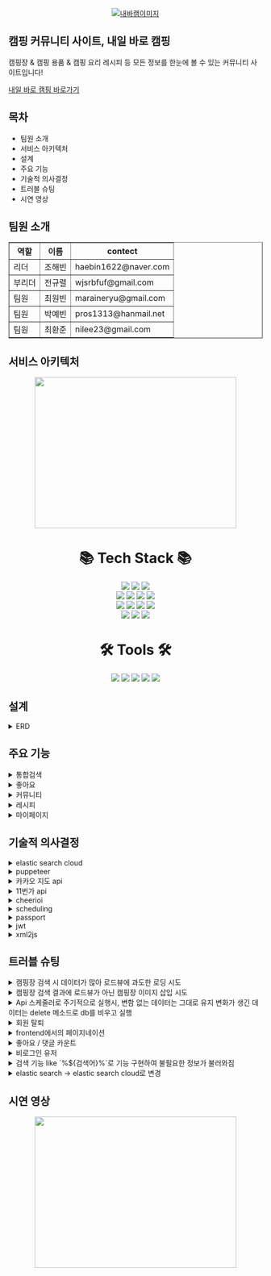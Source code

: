 <p align="center">
  <a href="https://sparta-hb.site" target="blank"><img src="https://img1.daumcdn.net/thumb/R1280x0/?scode=mtistory2&fname=https%3A%2F%2Fblog.kakaocdn.net%2Fdn%2FxUEn6%2Fbtr6QSH2lUB%2FRI8ZiGaY23hF7f6Wyo1E01%2Fimg.png" alt="내바캠이미지" /></a>
</p>

## 캠핑 커뮤니티 사이트, 내일 바로 캠핑

캠핑장 & 캠핑 용품 & 캠핑 요리 레시피 등 모든 정보를 한눈에 볼 수 있는 커뮤니티 사이트입니다!

[내일 바로 캠핑 바로가기](https://sparta-hb.site)


## 목차

- 팀원 소개
- 서비스 아키텍처
- 설계
- 주요 기능
- 기술적 의사결정
- 트러블 슈팅
- 시연 영상 



## 팀원 소개

<table border="1">
	<th>역할</th>
	<th>이름</th>
  <th>contect</th>
	<tr><!-- 첫번째 줄 시작 -->
	    <td>리더</td>
	    <td>조해빈</td>
      <td>haebin1622@naver.com</td>
	</tr><!-- 첫번째 줄 끝 -->
	<tr><!-- 두번째 줄 시작 -->
	    <td>부리더</td>
	    <td>전규렬</td>
      <td>wjsrbfuf@gmail.com</td>
	</tr><!-- 두번째 줄 끝 -->
  <tr><!-- 첫번째 줄 시작 -->
	    <td>팀원</td>
	    <td>최원빈</td>
      <td>maraineryu@gmail.com</td>
	</tr><!-- 첫번째 줄 끝 -->
  <tr><!-- 첫번째 줄 시작 -->
	    <td>팀원</td>
	    <td>박예빈</td>
      <td>pros1313@hanmail.net</td>
	</tr><!-- 첫번째 줄 끝 -->
  <tr><!-- 첫번째 줄 시작 -->
	    <td>팀원</td>
	    <td>최환준</td>
      <td>nilee23@gmail.com</td>
	</tr><!-- 첫번째 줄 끝 -->
    </table>


## 서비스 아키텍처
<p align="center">
<img src="https://velog.velcdn.com/images/nilee23/post/01ae427b-7bce-4b7d-888d-841342749504/image.png" width="400" height="300"/>
</p>

<div align="center"><h1>📚 Tech Stack 📚</h1></div>
	<div align=center> 
	<img src="https://img.shields.io/badge/HTML5-E34F26?style=flat&logo=HTML5&logoColor=white" />
	<img src="https://img.shields.io/badge/CSS3-1572B6?style=flat&logo=CSS3&logoColor=white" />
	<img src="https://img.shields.io/badge/Nestjs-E0234E?style=flat&logo=Nestjs&logoColor=white" />
	<br>
	<img src="https://img.shields.io/badge/node.js-339933?style=flat&logo=Node.js&logoColor=white"> 
	<img src="https://img.shields.io/badge/Typeorm-E0234E?style=flat&logo=Nestjs&logoColor=white" /> 
	<img src="https://img.shields.io/badge/TypeScript-3178C6?style=flat&logo=TypeScript&logoColor=white" />
	<img src="https://img.shields.io/badge/ECS-FF9900?style=flat&logo=ECS&logoColor=white" />
	<br>
	<img src="https://img.shields.io/badge/AXIOS-5A29E4?style=flat&logo=AXIOS&logoColor=white" />
	<img src="https://img.shields.io/badge/passport-34E27A?style=flat&logo=passport&logoColor=white" />
	<img src="https://img.shields.io/badge/js-F7DF1E??style=flat&logo=js&logoColor=white">
	<img src="https://img.shields.io/badge/elasticsearch-005571??style=flat&logo=elasticsearch&logoColor=white">
	<br>
	<img src="https://img.shields.io/badge/RDS-527FFF??style=flat&logo=RDS&logoColor=white">
	<img src="https://img.shields.io/badge/puppeteer-40B5A4??style=flat&logo=puppeteer&logoColor=white">
	<img src="https://img.shields.io/badge/cheerio-008DB6??style=flat&logo=cheerio&logoColor=white">
</div>
<div align="center"><h1>🛠 Tools 🛠</h1></div>
	<div align=center> 
	<img src="https://img.shields.io/badge/git-F05032?style=flat&logo=git&logoColor=white">
	<img src="https://img.shields.io/badge/github-181717?style=flat&logo=github&logoColor=white">
	<img src="https://img.shields.io/badge/notion-000000?style=flat&logo=notion&logoColor=white">
	<img src="https://img.shields.io/badge/Slack-4A154B?style=flat&logo=Slack&logoColor=white">
	<img src="https://img.shields.io/badge/Visual Studio Code-007ACC?style=flat&logo=Visual Studio Code&logoColor=white">
</div>
    
 


## 설계
<details>
	<summary>ERD</summary>
	<img src="https://velog.velcdn.com/images/nilee23/post/d71f98e8-e2cc-4d84-9eee-d13278138ab7/image.png">
</details>


## 주요 기능
 <details>
	<summary>통합검색</summary>
	<p>캠핑장, 캠핑 용품, 레시피, 게시글 전체 통합 검색 가능</p>
<img src=https://velog.velcdn.com/images/nilee23/post/f5c216a0-6a93-41a6-a70e-14b9fc07f319/image.png>
</details>
 <details>
	<summary>좋아요</summary>
	<p>캠핑장 뿐만 아니라 게시글, 댓글, 리뷰 까지 좋아요 가능</p>
<img src=https://velog.velcdn.com/images/nilee23/post/487bd002-0824-44a3-a80b-c43051cc83d4/image.png>
</details>
  <details>
	<summary>커뮤니티</summary>
	<p> 게시글 및 댓글 작성, 좋아요 그리고 페이지네이션 기능을 구현 </p>
<img src=https://velog.velcdn.com/images/nilee23/post/ef8b64dc-1e6a-4b11-bc81-3f034d6172d1/image.png>
</details>  
  <details>
	<summary>레시피 </summary>
	<p>캠핑 요리 검색 및 레시피 </p>
<img src=https://velog.velcdn.com/images/nilee23/post/ff16ccfd-4ed2-4dd5-886e-7cb380b4f869/image.gif>
</details>
<details>
	<summary>마이페이지 </summary>
	<p>회원 정보 수정: 이름, 전화번호, 닉네임, 프로필 이미지 수정</p>
	<p>본인이 작성한 게시글, 댓글, 후기 모아보기</p>
	<p>회원 탈퇴</p>
<img src=https://velog.velcdn.com/images/nilee23/post/15015c42-1712-439e-bfd7-a7414259c2c4/image.gif>
</details>

## 기술적 의사결정
<details>
	<summary> elastic search cloud</summary>
	<li>
	기존에 like %% 연산로 검색기능을 구현하였으나 인덱싱을 하지 않는 문제로 속도가 느리거나 full scan이
        발생하는 문제가 확인되어 보다 검색기능을 강화 하고자 인덱스 검색 기능이 필요하다고 판단되어 elastic search를 도입하게 되었음.
	</li>
	</details>
	<details>
 	<summary> puppeteer</summary>
	<li>
	캠핑장 정보에서 캠핑장의 이미지를 출력하기를 원했지만 카카오 지도 api로 받아오는 데이터에는
	이미지가 없는 관계로 크롤링을 택하게 되었으며, 카카오 지도 페이지에서는  xmlHttpRequest 통신이
	막혀있는 문제가 확인되어 headless 라이브러리를 필요로 하게 되었으며 puppeteer는 Chrominum을
	작동하는 등 실제 브라우저 구성요소처럼 구성되어 있어 카카오 지도 페이지의 이미지 크롤링이
	가능하여 사용하게 됨
	</li>
	</details>
	<details>
	<summary> 카카오 지도 api </summary>
	<li>
	캠핑장 장소에 대한 정보를 전달을 목표로 하고 있었으며, 여러가지(네이버,카카오 등..) 지도 api를
	비교해본 결과 카카오 지도 api가 내일바로캠핑 서비스에서
	필요로 하는 데이터를 전달해주기 때문에 카카오 지도 api를 사용하게 됨
	</li>
	</details>
	<details>
	<summary> 11번가 api</summary>
	<li>
 	서비스 구상 중 캠핑 용품을 구매할 수 있는 서비스도 있으면 좋겠다는 의견이 반영되어 쇼핑몰 api를
	이용하기로 결정되어 네이버 쇼핑api, 쿠팡api, 11번가api 를 비교하게 되었으나 네이버 쇼핑 api와
	쿠팡 api는 사업자에게 제공되어 일반 유저도 사용할 수 있는 11번가 api를 채택하게 되었음
	</li>
	</details>
	<details>
	<summary> cheerioi</summary>
	<li>
 	 레시피 정보는 만개의 레시피 사이트의 크롤링으로 결정되었으며 보다 효율적인 크롤링이 필요하여
	고민한 결과 원하는 정보만 가져올 수 있고 빠른 작동을 하는 cheerio 라이브러리를 사용하게 됨 
	</li>
	</details>
	<details>
	<summary> scheduling</summary>
	<li>
  	주기적인 자동 크롤링 및 api 호출을 위하여 nestjs task scheduling  사용
	백엔드 서비스 api 서버와 결합도를 없애기 위해 추후 Cloudwatch (schedule) + lambda  이용해서 크롤링 하도록 변경 하는것을 계획중
	</li>
	</details>
	<details>
	<summary> passport</summary>
	<li>
  	회원가입과 로그인은 세션과 쿠키 처리 등 복잡한 작업이 많으므로 검증된 모듈을 사용하는 것이 좋기
	때문에 passport 모듈은 이에 적합하다 판단하여 사용하게 되었음
	</li>
	</details>
	<details>
	<summary> jwt</summary>
	<li>
  	 사용자 인증에 필요한 모든 정보는 토큰 자체에 포함하기 때문에 별도의 인증 저장소가 필요하지 않아 jwt 를 사용하게 됨
	</li>
	</details>
	<details>
	<summary> xml2js</summary>
	<li>
	 11번가 상품 api 요청 시 데이터 형식이 json이 아닌 xml 형태로 응답이 오는 문제로 인해 json 형태로
	변환하기 위해 xml2js 라이브러리를 사용하였으며 fast-xml-parser 라이브러리가 더 효율적인 사용이
	가능하다는 검색 결과가 있어 추후에 두 라이브러리를 비교하여 변경할 예정
	</li>
	</details>
	
 



## 트러블 슈팅


<details>
<summary>캠핑장 검색 시 데이터가 많아 로드뷰에 과도한 로딩 시도</summary>
<p></p>
    Elasticsearch를 통한 검색 고도화
    
    
    문제 : 기존 like로 검색을 하게 되면 쿼리 증가로 인한 사이트 속도 저하 및 정확한 검색 결과 산출이 어려운 문제 발생
    
    과정 : 
    	-> 서비스는 각각의 도메인 (캠핑장 / 레시피 / 상품) 별 mysql table이 나눠져 있음 
    	-> 3번의 쿼리가 필요함
    	-> like 검색으로 전방일지가 아닌 단어 포함으로 검색 할 경우 index를 사용하지 않아 레이턴시가 길어짐
    
    결과 : 역인덱싱을 제공하는 es를 통해 통합 검색을 구현하여 속도가 빨라짐
    
    
   - 페이지네이션을 통한 범위 데이터 서빙으로 용량을 줄여 레이턴시를 줄임
</details>
<details>
<summary>캠핑장 검색 결과에 로드뷰가 아닌 캠핑장 이미지 삽입 시도</summary>
<p></p>
    
    문제 : puppeteer 라이브러리로 요청 시도 하였으나 너무 대량의 요청이 발생하여 
    request limit over (이하 status 429) 발생
    
    과정 : 확인 결과 해당 api에서 분당 최대 200회 요청이 가능하며 200회 초과 시 status 429 발생
    
    결과 : 분당 200회 미만으로 요청하기 위해 크롤링 시 시간 설정을 하여 분당 120회 요청으로 변경
<p></p>

	
    문제 : 카카오 지도 api를 이용해 캠핑장 정보를 받아오는 과정에서 이미지를 제공하지 않는 문제 발생
    
    과정 :
    	-> 이미지 크롤링을 시도하였으나 axios get 요청 시 xhr 통신이 막혀 ssl 인증 에러 발생
    	-> curl 라이브러리로 재시도 하였으나 동일한 에러 발생
    	-> 로컬 환경에서 테스트 하기 위해 로컬에서 작동 가능한 라이브러리를 검색
    	-> puppeteer 라이브러리로 요청 시 이미지 크롤링 가능
    
    결과 : 하지만 puppeteer 라이브러리로 시도 시 이미지 크롤링 속도가 과하게 느린 문제가 확인되어
    			추가 문제 해결 방법 고민 상태임
    
</details>
<details>
<summary>Api 스케줄러로 주기적으로 실행시, 변함 없는 데이터는 그대로 유지 변화가 생긴 데이터는 delete 메소드로 db를 비우고 실행</summary>
<p></p>
    
    문제 : api 호출시 insert 메소드로 인해서 기존에 데이터가 존재하더라도 중복 입력되는 문제 발생 
    
    과정 : 
    	-> delete 메소드로 데이터 삭제 후 insert를 진행하였으나 불필요한 삭제가 일어남
    	-> 변경이 없는 데이터는 삭제할 필요가 없다고 판단, On duplicate key update를 적용
    
    결과 : 이미 가져온 데이터 중 변경되지 않는 데이터는 더이상 요청하지 않도록 구현 계획 중
    
</details>
<details>
<summary>회원 탈퇴</summary>
<p></p>
    
    문제 : 회원 탈퇴 버튼을 누르면 너무 쉽게 회원 탈퇴가 되어 당황을 했다는 사용자 피드백
    
    과정 :
    	-> 회원 탈퇴 시 프론트에서 bcrypt 처리 된 유저의 비밀번호를 불러와 현재 입력된 비밀번호를 암호화 시켜 
    	서로 일치하면 회원 탈퇴를 진행하도록 처리 시도
    	-> 프론트에서 위와 같은 처리를 하게 되면 암호화 로직이 공개적으로 보여지기에 백에서 처리하도록 시도
    
    결과 : 백에서 현재 입력된 비밀번호와 db에서 불러온 유저의 비밀번호를 대조하여 일치하면 회원 탈퇴를 진행
<p></p>
    
    
    문제 : 회원 탈퇴 진행 시 조인 했을 때 실제 사용자가 없기 때문에 게시물 조회 실패
    
    과정 : 
    	-> 회원 탈퇴 시 탈퇴한 유저가 작성한 게시글, 댓글, 리뷰와 좋아요 까지 모두 delete 되도록 구현하였으나
    	사이트 목적인 소통, 즉 커뮤니티의 기능이 상실된다고 판단
    	-> 탈퇴한 사용자를 delete -> softdelete 처리
    	-> 게시물 조회 시, typeorm 특성 상 기본적으로 delete_at = null 조건을 추가함
    
    결과 : typeorm 기능 중 withDeleted = true 옵션을 사용하여 삭제된 유저정보도 join 되도록 함
    
</details>
<details>
<summary>frontend에서의 페이지네이션</summary>
<p></p>
    
    문제 : 모든 게시글을 select하여 frontend로 전달 후 페이지네이션을 구현하였고
         2페이지 선택부터는 빨랐으나 첫페이지에서 모든 게시글을 가져오기에 성능이 떨어져 속도가 저하됨
    
    과정 : 
    	-> backend에서 findAndCount 함수를 통해 한 페이지에 가져올 데이터의 제한 갯수와 
            이전 요청의 데이터 갯수를 계산하는 페이지네이션을 구현
    	-> 계산된 값으로 select 해서 가져오는 값의 범위를 축소시킴
    
    결과 : backend에서 구현한 페이지네이션을 적용한 결과, 속도가 향상되었음
    
</details>
<details>
<summary>좋아요 / 댓글 카운트</summary>
<p></p>
    
    문제 : 초반에는 update 문을 사용하여 like + 1로 구현을 하였으나
    	많은 사용자 부하테스트 결과 count를 제대로 인식하지 못하는 현상이 발생함  
             => 동시성 문제
    
    결과 : typeorm의 createselectquery를 사용하여 좋아요 / 댓글 갯수를 세는 카운트를 구현
    
</details>
<details>
<summary>비로그인 유저</summary>
<p></p>
    
    문제 : 비로그인 시 게시글, 리뷰 작성 시 글쓰기는 가능하지만 저장을 눌렀을 때 undefind 가 뜬다는 사용자 피드백
    
    과정 : backend에서 UseGuards를 활용하여 user정보를 반환하도록 설계
    
    결과 : 비로그인 시 axios get을 통해 유저 정보가 없을 시 로그인 페이지로 이동하게 구현
    
</details>
<details>
<summary>검색 기능 like `%${검색어}%`로 기능 구현하여 불필요한 정보가 불러와짐</summary>
<p></p>
    
    문제 : like `%${검색어}%`을 이용하여 검색 기능 구현을 시도 하였으나 불필요한 정보가 불러와짐
    
    결과 : elasticsearch, kibana 도입으로 보다 빠르고 완벽한 검색 기능 구현
    
</details>
<details>
<summary>elastic search → elastic search cloud로 변경</summary>
<p></p>
    
    문제 : elastic search 도입하였으나 서버 사양 부족으로 로컬 elastic search 구현 불가
    
    과정 :
    	-> opensearch 를 사용하려 시도하였으나 비용적인 문제가 발생 (상용 프로젝트일 경우 opensearch 가 효율적이라고 판단됨)
    	-> elastic search cloud 14일간 무료 평가판 제공됨
    
    결과 : elastic search cloud 로 변경하여 서버의 부담을 없앰    
    
</details>

## 시연 영상
<p align="center">
  <a href="https://youtu.be/4yl8iTuKCN0" target="blank"><img src="https://velog.velcdn.com/images/nilee23/post/c51bab8a-b586-4a61-b4aa-17f6f491d04e/image.png" width="400" height="300" / >
</a>
</p>
